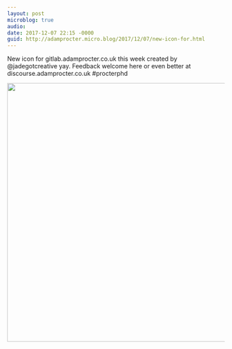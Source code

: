 ```yaml
---
layout: post
microblog: true
audio: 
date: 2017-12-07 22:15 -0000
guid: http://adamprocter.micro.blog/2017/12/07/new-icon-for.html
---
```

New icon for gitlab.adamprocter.co.uk this week created by @jadegotcreative yay. Feedback welcome here or even better at discourse.adamprocter.co.uk #procterphd

<img src="http://discursive.adamprocter.co.uk/uploads/2017/682c999ad8.jpg" width="600" height="600" />
